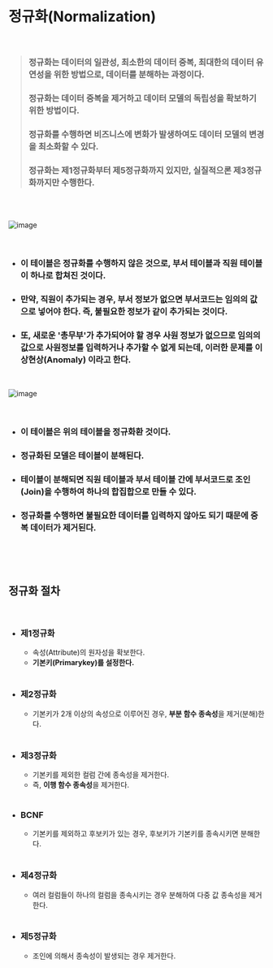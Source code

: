 # **정규화(Normalization)**

<br>

> ### 정규화는 데이터의 일관성, 최소한의 데이터 중복, 최대한의 데이터 유연성을 위한 방법으로, **데이터를 분해하는 과정**이다.
> ### 정규화는 데이터 중복을 제거하고 데이터 모델의 독립성을 확보하기 위한 방법이다.
> ### 정규화를 수행하면 비즈니스에 변화가 발생하여도 데이터 모델의 변경을 최소화할 수 있다.
> ### 정규화는 제1정규화부터 제5정규화까지 있지만, 실질적으론 제3정규화까지만 수행한다.

<br><br>

![image](https://velog.velcdn.com/images/as979200/post/3f16c707-6991-40e1-8cae-fff25a57b4ac/image.png)

<br>

* ### 이 테이블은 정규화를 수행하지 않은 것으로, 부서 테이블과 직원 테이블이 하나로 합쳐진 것이다.
* ### 만약, 직원이 추가되는 경우, 부서 정보가 없으면 부서코드는 임의의 값으로 넣어야 한다. 즉, 불필요한 정보가 같이 추가되는 것이다.
* ### 또, 새로운 '총무부'가 추가되어야 할 경우 사원 정보가 없으므로 임의의 값으로 사원정보를 입력하거나 추가할 수 없게 되는데, 이러한 문제를 **이상현상(Anomaly)** 이라고 한다.

<br>

![image](https://velog.velcdn.com/images/as979200/post/0f66c500-f7e3-45af-a541-84222d0aa028/image.png)

<br>

* ### 이 테이블은 위의 테이블을 정규화환 것이다.
* ### 정규화된 모델은 테이블이 분해된다.
* ### 테이블이 분해되면 직원 테이블과 부서 테이블 간에 부서코드로 조인(Join)을 수행하여 하나의 합집합으로 만들 수 있다.
* ### 정규화를 수행하면 불필요한 데이터를 입력하지 않아도 되기 때문에 중복 데이터가 제거된다.

<br><br><br>

## **정규화 절차**
<br>

* ### **제1정규화**
  * 속성(Attribute)의 원자성을 확보한다.
  * **기본키(Primarykey)를 설정한다.**
  <br>
* ### **제2정규화**
  * 기본키가 2개 이상의 속성으로 이루어진 경우, **부분 함수 종속성**을 제거(분해)한다.  
  <br>
* ### **제3정규화**
  * 기본키를 제외한 컬럼 간에 종속성을 제거한다.
  * 즉, **이행 함수 종속성**을 제거한다.  
  <br>
* ### **BCNF**
  * 기본키를 제외하고 후보키가 있는 경우, 후보키가 기본키를 종속시키면 분해한다.  
  <br>
* ### **제4정규화**
  * 여러 컬럼들이 하나의 컬럼을 종속시키는 경우 분해하여 다중 값 종속성을 제거한다.  
  <br>
* ### **제5정규화**
  * 조인에 의해서 종속성이 발생되는 경우 제거한다.  
  <br>

